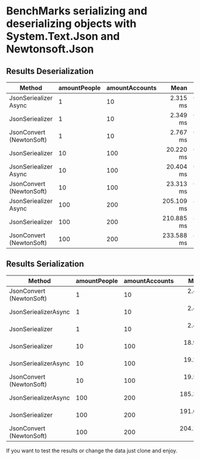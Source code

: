 # BenchMarks serializing and deserializing objects with System.Text.Json and Newtonsoft.Json

## Results Deserialization


|                    Method | amountPeople | amountAccounts |       Mean |     Error |    StdDev |     Median |       Gen0 |      Gen1 |      Gen2 | Allocated |
|-------------------------- |------------- |--------------- |-----------:|----------:|----------:|-----------:|-----------:|----------:|----------:|----------:|
|   JsonSeriealizer Async   |            1 |             10 |   2.315 ms | 0.0420 ms | 0.0328 ms |   2.307 ms |   386.7188 |  167.9688 |         - |   2.34 MB |
|         JsonSeriealizer   |            1 |             10 |   2.349 ms | 0.0453 ms | 0.0719 ms |   2.327 ms |   386.7188 |  164.0625 |         - |   2.33 MB |
|JsonConvert (NewtonSoft)   |            1 |             10 |   2.767 ms | 0.1265 ms | 0.3630 ms |   2.648 ms |   390.6250 |  175.7813 |         - |   2.34 MB |
|         JsonSeriealizer   |           10 |            100 |  20.220 ms | 0.3653 ms | 0.5795 ms |  20.031 ms |  2906.2500 |  750.0000 |  125.0000 |  17.24 MB |
|   JsonSeriealizer Async   |           10 |            100 |  20.404 ms | 0.3832 ms | 0.7565 ms |  20.281 ms |  3031.2500 |  875.0000 |  187.5000 |  17.99 MB |
|JsonConvert (NewtonSoft)   |           10 |            100 |  23.313 ms | 0.4634 ms | 0.4551 ms |  23.395 ms |  3156.2500 |  875.0000 |  218.7500 |   18.5 MB |
|   JsonSeriealizer Async   |          100 |            200 | 205.109 ms | 4.0220 ms | 5.7683 ms | 203.751 ms | 31000.0000 | 7000.0000 | 2500.0000 | 188.33 MB |
|         JsonSeriealizer   |          100 |            200 | 210.885 ms | 4.0777 ms | 5.7164 ms | 210.406 ms | 28000.0000 | 2333.3333 |  333.3333 | 175.21 MB |
|JsonConvert (NewtonSoft)   |          100 |            200 | 233.588 ms | 4.1199 ms | 3.6522 ms | 234.059 ms | 31500.0000 | 6000.0000 | 1500.0000 | 199.87 MB |


## Results Serialization


|                     Method | amountPeople | amountAccounts |       Mean |     Error |    StdDev |       Gen0 |      Gen1 |      Gen2 | Allocated |
|--------------------------- |------------- |--------------- |-----------:|----------:|----------:|-----------:|----------:|----------:|----------:|
| JsonConvert (NewtonSoft)   |            1 |             10 |   2.436 ms | 0.0469 ms | 0.0502 ms |   386.7188 |  167.9688 |         - |   2.33 MB |
|     JsonSeriealizerAsync   |            1 |             10 |   2.464 ms | 0.0491 ms | 0.0459 ms |   386.7188 |  160.1563 |         - |   2.32 MB |
|          JsonSeriealizer   |            1 |             10 |   2.497 ms | 0.0475 ms | 0.0467 ms |   386.7188 |  164.0625 |         - |   2.32 MB |
|          JsonSeriealizer   |           10 |            100 |  18.933 ms | 0.3575 ms | 0.3825 ms |  2843.7500 |  750.0000 |   93.7500 |  16.91 MB |
|     JsonSeriealizerAsync   |           10 |            100 |  19.262 ms | 0.3795 ms | 0.3898 ms |  2875.0000 |  687.5000 |   93.7500 |  17.04 MB |
| JsonConvert (NewtonSoft)   |           10 |            100 |  19.555 ms | 0.3841 ms | 0.6311 ms |  2906.2500 |  687.5000 |   62.5000 |  17.46 MB |
|     JsonSeriealizerAsync   |          100 |            200 | 185.302 ms | 3.6286 ms | 3.2167 ms | 28000.0000 | 3666.6667 | 1000.0000 |  169.8 MB |
|          JsonSeriealizer   |          100 |            200 | 191.681 ms | 3.7839 ms | 6.5271 ms | 27333.3333 | 2333.3333 |  333.3333 | 168.57 MB |
| JsonConvert (NewtonSoft)   |          100 |            200 | 204.180 ms | 2.7548 ms | 2.5768 ms | 29500.0000 | 4500.0000 | 1000.0000 | 179.41 MB |


If you want to test the results or change the data just clone and enjoy.

